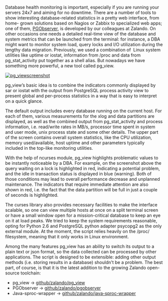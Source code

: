 <!--
.. title: Getting a quick view of your PostgreSQL stats
.. slug: getting-a-quick-view-of-your-postgresql-stats
.. date: 2013-07-22 17:57:57
.. tags: backend,database,development,open-source,pg-view,postgresql
.. author: Oleksii Kliukin
.. image: postgres-stats_teaser.png
-->

Database health monitoring is important, especially if you are running your
servers 24x7 and aiming for no downtime. There are a number of tools to show
interesting database-related statistics in a pretty web interface, from home-
grown solutions based on Nagios or Zabbix to specialized web apps; one of
them, [PGObserver](https://github.com/zalando/PGObserver), is developed by our
colleagues at Zalando. On other occasions one needs a detailed real-time view
of the database and system metrics that can be launched from the terminal: for
instance, a DBA might want to monitor system load, query locks and I/O
utilization during the lengthy data migration. Previously, we used a
combination of  Linux system utilities like uptime or iostat, information from
/proc and data from pg_stat_activity put together as a shell alias. But
nowadays we have something more powerful, a new tool called pg_view.

<!-- TEASER_END -->

[![pg_viewscreenshot](/files/2013/07/pg_view_shot.png)](/files/2013/07/pg_view_shot.png)

pg_view’s basic idea is to combine the indicators commonly displayed by sar or iostat
with the output from PostgreSQL process activity view to present global and
per-process statistics in a way that is easy to interpret on a quick glance.

The default output includes every database running on the current host. For
each of them, various measurements for the xlog and data partitions are
displayed, as well as the combined output from pg_stat_activity and process
information, i.e. read/write rates in MB/s, processor time spent in system and
user mode, unix process state and some other details. The upper part of the
screen contains overall system statistics, like the CPU utilization, memory
used/available, host uptime and other parameters typically included in the
top-like monitoring utilities.

With the help of ncurses module, pg_view
highlights problematic values to be instantly noticeable by a DBA. For
example, on the screenshot above the query waiting on a lock is highlighted in
red, indicating a potential problem, and the idle in transaction status is
displayed in blue (warning). Both of those conditions may lead to overall
performance decrease and unplanned maintenance. The indicators that require
immediate attention are also shown in red, i.e. the fact that the data
partition will be full in just a couple of seconds is highlighted.

The curses library also provides necessary facilities to make the interface scalable, so
one can view multiple hosts at once on a split terminal screen or have a small
window open for a mission-critical database to keep an eye on it at load
peaks. We tried to keep the system requirements reasonable, opting for Python
2.6 and PostgreSQL python adapter psycopg2 as the only external module. At the
moment, the script relies heavily on the /proc/ filesystem, meaning that it
only works in Linux environment.

Among the many features pg_view has an
ability to switch its output to a plain text or json format, so the data
collected can be processed by other applications. The script is designed to be
extensible: adding other output methods (i.e. storing results in a database)
shouldn't be a problem. The best part, of course, is that it is the latest
addition to the growing Zalando open-source toolchain:

  * pg_view -> [github/zalando/pg_view](https://github.com/zalando/pg_view)
  * PGObserver -> [github/zalando/pgobserver](https://github.com/zalando/pgobserver)
  * Java-sproc-wrapper -> [github/zalando/java-sproc-wrapper](https://github.com/zalando/java-sproc-wrapper)

